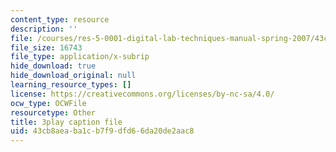 ```yaml
---
content_type: resource
description: ''
file: /courses/res-5-0001-digital-lab-techniques-manual-spring-2007/43cb8aeaba1cb7f9dfd66da20de2aac8_iinr4-0C0Yc.srt
file_size: 16743
file_type: application/x-subrip
hide_download: true
hide_download_original: null
learning_resource_types: []
license: https://creativecommons.org/licenses/by-nc-sa/4.0/
ocw_type: OCWFile
resourcetype: Other
title: 3play caption file
uid: 43cb8aea-ba1c-b7f9-dfd6-6da20de2aac8
---
```

